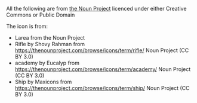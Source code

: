 All the following are from [the Noun Project](https://thenounproject.com) licenced under either Creative Commons or Public Domain

The icon is from:
* Larea from the Noun Project
* Rifle by Shovy Rahman from https://thenounproject.com/browse/icons/term/rifle/ Noun Project (CC BY 3.0)
* academy by Eucalyp from https://thenounproject.com/browse/icons/term/academy/ Noun Project (CC BY 3.0)
* Ship by Maxicons from https://thenounproject.com/browse/icons/term/ship/  Noun Project (CC BY 3.0)